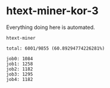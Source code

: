 # htext-miner-kor-3

Everything doing here is automated.

```
htext-miner

total: 6001/9855 (60.89294774226281%)

job0: 1084
job1: 1258
job2: 1182
job3: 1295
job4: 1182
```
